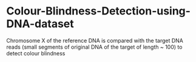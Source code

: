 # Colour-Blindness-Detection-using-DNA-dataset
Chromosome X of the reference DNA  is compared with the target DNA reads (small segments of original DNA of the target of length ~ 100) to detect colour blindness

